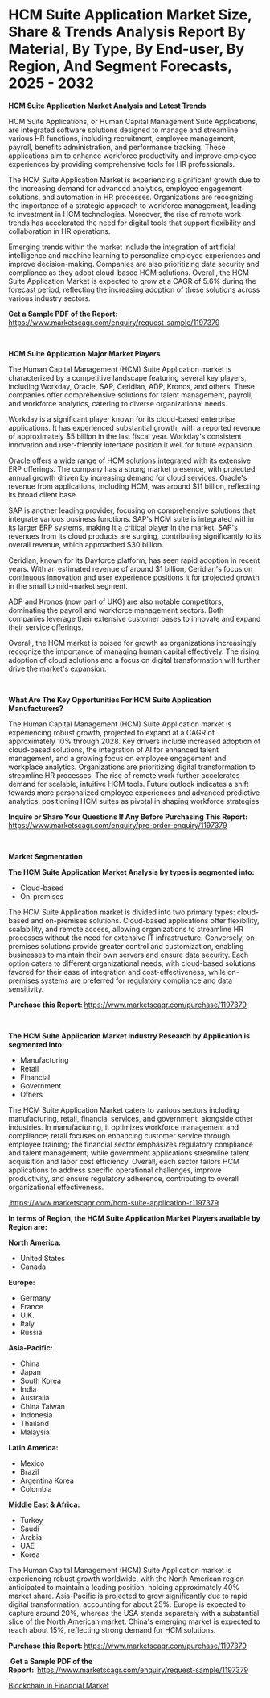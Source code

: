 <p><h1>HCM Suite Application Market Size, Share & Trends Analysis Report By Material, By Type, By End-user, By Region, And Segment Forecasts, 2025 - 2032</h1></p><p><strong>HCM Suite Application Market Analysis and Latest Trends</strong></p>
<p><p>HCM Suite Applications, or Human Capital Management Suite Applications, are integrated software solutions designed to manage and streamline various HR functions, including recruitment, employee management, payroll, benefits administration, and performance tracking. These applications aim to enhance workforce productivity and improve employee experiences by providing comprehensive tools for HR professionals.</p><p>The HCM Suite Application Market is experiencing significant growth due to the increasing demand for advanced analytics, employee engagement solutions, and automation in HR processes. Organizations are recognizing the importance of a strategic approach to workforce management, leading to investment in HCM technologies. Moreover, the rise of remote work trends has accelerated the need for digital tools that support flexibility and collaboration in HR operations.</p><p>Emerging trends within the market include the integration of artificial intelligence and machine learning to personalize employee experiences and improve decision-making. Companies are also prioritizing data security and compliance as they adopt cloud-based HCM solutions. Overall, the HCM Suite Application Market is expected to grow at a CAGR of 5.6% during the forecast period, reflecting the increasing adoption of these solutions across various industry sectors.</p></p>
<p><strong>Get a Sample PDF of the Report:&nbsp;</strong> <a href="https://www.marketscagr.com/enquiry/request-sample/1197379?utm_campaign=3249&utm_medium=2&utm_source=Github&utm_content=ia&utm_term=11032025&utm_id=hcm-suite-application">https://www.marketscagr.com/enquiry/request-sample/1197379</a></p>
<p>&nbsp;</p>
<p><strong>HCM Suite Application Major Market Players</strong></p>
<p><p>The Human Capital Management (HCM) Suite Application market is characterized by a competitive landscape featuring several key players, including Workday, Oracle, SAP, Ceridian, ADP, Kronos, and others. These companies offer comprehensive solutions for talent management, payroll, and workforce analytics, catering to diverse organizational needs.</p><p>Workday is a significant player known for its cloud-based enterprise applications. It has experienced substantial growth, with a reported revenue of approximately $5 billion in the last fiscal year. Workday's consistent innovation and user-friendly interface position it well for future expansion.</p><p>Oracle offers a wide range of HCM solutions integrated with its extensive ERP offerings. The company has a strong market presence, with projected annual growth driven by increasing demand for cloud services. Oracle's revenue from applications, including HCM, was around $11 billion, reflecting its broad client base.</p><p>SAP is another leading provider, focusing on comprehensive solutions that integrate various business functions. SAP's HCM suite is integrated within its larger ERP systems, making it a critical player in the market. SAP's revenues from its cloud products are surging, contributing significantly to its overall revenue, which approached $30 billion.</p><p>Ceridian, known for its Dayforce platform, has seen rapid adoption in recent years. With an estimated revenue of around $1 billion, Ceridian's focus on continuous innovation and user experience positions it for projected growth in the small to mid-market segment.</p><p>ADP and Kronos (now part of UKG) are also notable competitors, dominating the payroll and workforce management sectors. Both companies leverage their extensive customer bases to innovate and expand their service offerings.</p><p>Overall, the HCM market is poised for growth as organizations increasingly recognize the importance of managing human capital effectively. The rising adoption of cloud solutions and a focus on digital transformation will further drive the market's expansion.</p></p>
<p>&nbsp;</p>
<p><strong>What Are The Key Opportunities For HCM Suite Application Manufacturers?</strong></p>
<p><p>The Human Capital Management (HCM) Suite Application market is experiencing robust growth, projected to expand at a CAGR of approximately 10% through 2028. Key drivers include increased adoption of cloud-based solutions, the integration of AI for enhanced talent management, and a growing focus on employee engagement and workplace analytics. Organizations are prioritizing digital transformation to streamline HR processes. The rise of remote work further accelerates demand for scalable, intuitive HCM tools. Future outlook indicates a shift towards more personalized employee experiences and advanced predictive analytics, positioning HCM suites as pivotal in shaping workforce strategies.</p></p>
<p><strong>Inquire or Share Your Questions If Any Before Purchasing This Report:</strong> <a href="https://www.marketscagr.com/enquiry/pre-order-enquiry/1197379?utm_campaign=3249&utm_medium=2&utm_source=Github&utm_content=ia&utm_term=11032025&utm_id=hcm-suite-application">https://www.marketscagr.com/enquiry/pre-order-enquiry/1197379</a></p>
<p>&nbsp;</p>
<p><strong>Market Segmentation</strong></p>
<p><strong>The HCM Suite Application Market Analysis by types is segmented into:</strong></p>
<p><ul><li>Cloud-based</li><li>On-premises</li></ul></p>
<p><p>The HCM Suite Application market is divided into two primary types: cloud-based and on-premises solutions. Cloud-based applications offer flexibility, scalability, and remote access, allowing organizations to streamline HR processes without the need for extensive IT infrastructure. Conversely, on-premises solutions provide greater control and customization, enabling businesses to maintain their own servers and ensure data security. Each option caters to different organizational needs, with cloud-based solutions favored for their ease of integration and cost-effectiveness, while on-premises systems are preferred for regulatory compliance and data sensitivity.</p></p>
<p><strong>Purchase this Report:&nbsp;</strong><a href="https://www.marketscagr.com/purchase/1197379?utm_campaign=3249&utm_medium=2&utm_source=Github&utm_content=ia&utm_term=11032025&utm_id=hcm-suite-application">https://www.marketscagr.com/purchase/1197379</a></p>
<p>&nbsp;</p>
<p><strong>The HCM Suite Application Market Industry Research by Application is segmented into:</strong></p>
<p><ul><li>Manufacturing</li><li>Retail</li><li>Financial</li><li>Government</li><li>Others</li></ul></p>
<p><p>The HCM Suite Application Market caters to various sectors including manufacturing, retail, financial services, and government, alongside other industries. In manufacturing, it optimizes workforce management and compliance; retail focuses on enhancing customer service through employee training; the financial sector emphasizes regulatory compliance and talent management; while government applications streamline talent acquisition and labor cost efficiency. Overall, each sector tailors HCM applications to address specific operational challenges, improve productivity, and ensure regulatory adherence, contributing to overall organizational effectiveness.</p></p>
<p><a href="https://www.marketscagr.com/hcm-suite-application-r1197379?utm_campaign=3249&utm_medium=2&utm_source=Github&utm_content=ia&utm_term=11032025&utm_id=hcm-suite-application">&nbsp;https://www.marketscagr.com/hcm-suite-application-r1197379</a></p>
<p><strong>In terms of Region, the HCM Suite Application Market Players available by Region are:</strong></p>
<p>
    <p> <strong> North America: </strong>
        <ul>
            <li>United States</li>
            <li>Canada</li>
        </ul>
        </p> 
    <p> <strong> Europe: </strong>
        <ul>
            <li>Germany</li>
            <li>France</li>
            <li>U.K.</li>
            <li>Italy</li>
            <li>Russia</li>
        </ul>
        </p> 
    <p> <strong> Asia-Pacific: </strong>
        <ul>
            <li>China</li>
            <li>Japan</li>
            <li>South Korea</li>
            <li>India</li>
            <li>Australia</li>
            <li>China Taiwan</li>
            <li>Indonesia</li>
            <li>Thailand</li>
            <li>Malaysia</li>
        </ul>
        </p> 
    <p> <strong> Latin America: </strong>
        <ul>
            <li>Mexico</li>
            <li>Brazil</li>
            <li>Argentina Korea</li>
            <li>Colombia</li>
        </ul>
        </p> 
    <p> <strong> Middle East & Africa: </strong>
        <ul>
            <li>Turkey</li>
            <li>Saudi</li>
            <li>Arabia</li>
            <li>UAE</li>
            <li>Korea</li>
        </ul>
    </p>
    </p>
<p><p>The Human Capital Management (HCM) Suite Application market is experiencing robust growth worldwide, with the North American region anticipated to maintain a leading position, holding approximately 40% market share. Asia-Pacific is projected to grow significantly due to rapid digital transformation, accounting for about 25%. Europe is expected to capture around 20%, whereas the USA stands separately with a substantial slice of the North American market. China's emerging market is expected to reach about 15%, reflecting strong demand for HCM solutions.</p></p>
<p><strong>Purchase this Report: </strong><a href="https://www.marketscagr.com/purchase/1197379?utm_campaign=3249&utm_medium=2&utm_source=Github&utm_content=ia&utm_term=11032025&utm_id=hcm-suite-application">https://www.marketscagr.com/purchase/1197379</a></p>
<p>&nbsp;<strong>Get a Sample PDF of the Report:&nbsp;&nbsp;</strong><a href="https://www.marketscagr.com/enquiry/request-sample/1197379?utm_campaign=3249&utm_medium=2&utm_source=Github&utm_content=ia&utm_term=11032025&utm_id=hcm-suite-application">https://www.marketscagr.com/enquiry/request-sample/1197379</a></p>
<p><strong></strong></p>
<p><p><a href="https://github.com/shewlisapsai/Market-Research-Report-List-1/blob/main/blockchain-in-financial-market.md?utm_campaign=3249&utm_medium=2&utm_source=Github&utm_content=ia&utm_term=11032025&utm_id=hcm-suite-application">Blockchain in Financial Market</a></p></p>